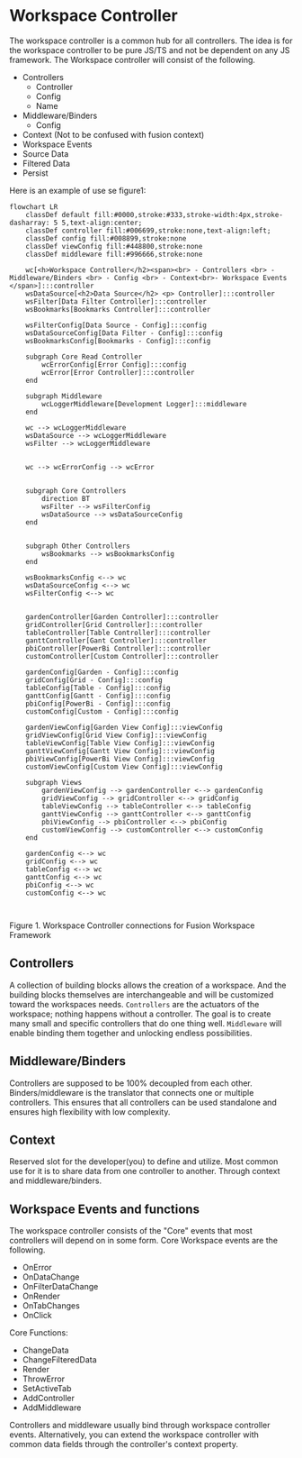 # Workspace Controller

The workspace controller is a common hub for all controllers. The idea is for the workspace controller to be pure JS/TS and not be dependent on any JS framework. The Workspace controller will consist of the following.

- Controllers
  - Controller
  - Config
  - Name
- Middleware/Binders
  - Config
- Context (Not to be confused with fusion context)
- Workspace Events
- Source Data
- Filtered Data
- Persist

Here is an example of use se figure1:

```Mermaid
flowchart LR 
    classDef default fill:#0000,stroke:#333,stroke-width:4px,stroke-dasharray: 5 5,text-align:center;
    classDef controller fill:#006699,stroke:none,text-align:left;
    classDef config fill:#008899,stroke:none
    classDef viewConfig fill:#448800,stroke:none
    classDef middleware fill:#996666,stroke:none

    wc[<h>Workspace Controller</h2><span><br> - Controllers <br> - Middleware/Binders <br> - Config <br> - Context<br>- Workspace Events </span>]:::controller
    wsDataSource[<h2>Data Source</h2> <p> Controller]:::controller
    wsFilter[Data Filter Controller]:::controller
    wsBookmarks[Bookmarks Controller]:::controller

    wsFilterConfig[Data Source - Config]:::config
    wsDataSourceConfig[Data Filter - Config]:::config
    wsBookmarksConfig[Bookmarks - Config]:::config

    subgraph Core Read Controller
        wcErrorConfig[Error Config]:::config
        wcError[Error Controller]:::controller
    end

    subgraph Middleware
        wcLoggerMiddleware[Development Logger]:::middleware
    end

    wc --> wcLoggerMiddleware
    wsDataSource --> wcLoggerMiddleware
    wsFilter --> wcLoggerMiddleware
 

    wc --> wcErrorConfig --> wcError 
    

    subgraph Core Controllers
        direction BT
        wsFilter --> wsFilterConfig
        wsDataSource --> wsDataSourceConfig
    end


    subgraph Other Controllers
        wsBookmarks --> wsBookmarksConfig 
    end

    wsBookmarksConfig <--> wc
    wsDataSourceConfig <--> wc
    wsFilterConfig <--> wc


    gardenController[Garden Controller]:::controller
    gridController[Grid Controller]:::controller
    tableController[Table Controller]:::controller
    ganttController[Gant Controller]:::controller
    pbiController[PowerBi Controller]:::controller
    customController[Custom Controller]:::controller

    gardenConfig[Garden - Config]:::config
    gridConfig[Grid - Config]:::config
    tableConfig[Table - Config]:::config
    ganttConfig[Gantt - Config]:::config
    pbiConfig[PowerBi - Config]:::config
    customConfig[Custom - Config]:::config

    gardenViewConfig[Garden View Config]:::viewConfig
    gridViewConfig[Grid View Config]:::viewConfig
    tableViewConfig[Table View Config]:::viewConfig
    ganttViewConfig[Gantt View Config]:::viewConfig
    pbiViewConfig[PowerBi View Config]:::viewConfig
    customViewConfig[Custom View Config]:::viewConfig
    
    subgraph Views
        gardenViewConfig --> gardenController <--> gardenConfig 
        gridViewConfig --> gridController <--> gridConfig 
        tableViewConfig --> tableController <--> tableConfig 
        ganttViewConfig --> ganttController <--> ganttConfig 
        pbiViewConfig --> pbiController <--> pbiConfig 
        customViewConfig --> customController <--> customConfig 
    end

    gardenConfig <--> wc
    gridConfig <--> wc
    tableConfig <--> wc
    ganttConfig <--> wc
    pbiConfig <--> wc
    customConfig <--> wc
      
    
```

Figure 1. Workspace Controller connections for Fusion Workspace Framework

## Controllers

A collection of building blocks allows the creation of a workspace. And the building blocks themselves are interchangeable and will be customized toward the workspaces needs. `Controllers` are the actuators of the workspace; nothing happens without a controller. The goal is to create many small and specific controllers that do one thing well. `Middleware` will enable binding them together and unlocking endless possibilities.

## Middleware/Binders

Controllers are supposed to be 100% decoupled from each other. Binders/middleware is the translator that connects one or multiple controllers. This ensures that all controllers can be used standalone and ensures high flexibility with low complexity.

## Context

Reserved slot for the developer(you) to define and utilize. Most common use for it is to share data from one controller to another. Through context and middleware/binders.

## Workspace Events and functions

The workspace controller consists of the "Core" events that most controllers will depend on in some form. Core Workspace events are the following.

- OnError
- OnDataChange
- OnFilterDataChange
- OnRender
- OnTabChanges
- OnClick

Core Functions:

- ChangeData
- ChangeFilteredData
- Render
- ThrowError
- SetActiveTab
- AddController
- AddMiddleware

Controllers and middleware usually bind through workspace controller events. Alternatively, you can extend the workspace controller with common data fields through the controller's context property.
